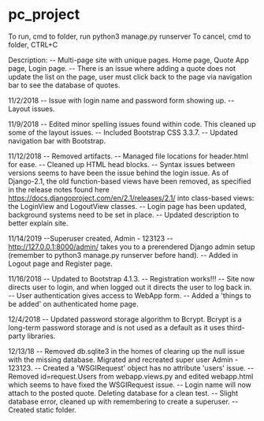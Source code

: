 # pc_project

To run, cmd to folder, run python3 manage.py runserver
To cancel, cmd to folder, CTRL+C

Description:
-- Multi-page site with unique pages. Home page, Quote App page, Login page. 
-- There is an issue where adding a quote does not update the list on the page, user must click back to the page via navigation bar to see the database of quotes. 

11/2/2018
-- Issue with login name and password form showing up. 
-- Layout issues.

11/9/2018 
-- Edited minor spelling issues found within code. This cleaned up some of the layout issues. 
-- Included Bootstrap CSS 3.3.7.
-- Updated navigation bar with Bootstrap.

11/12/2018
-- Removed artifacts. 
-- Managed file locations for header.html for ease.
-- Cleaned up HTML head blocks.
-- Syntax issues between versions seems to have been the issue behind the login issue. As of Django-2.1, the old function-based views have been removed, as specified in the release notes found here https://docs.djangoproject.com/en/2.1/releases/2.1/ into class-based views: the LoginView and LogoutView classes.
-- Login page has been updated, background systems need to be set in place.
-- Updated description to better explain site. 

11/14/2019
--Superuser created, Admin - 123123
-- http://127.0.0.1:8000/admin/ takes you to a prerendered Django admin setup (remember to python3 manage.py runserver before hand).
-- Added in Logout page and Register page.

11/16/2018
-- Updated to Bootstrap 4.1.3.
-- Registration works!!! 
-- Site now directs user to login, and when logged out it directs the user to log back in.
-- User authentication gives access to WebApp form. 
-- Added a 'things to be added' on authenticated home page.

12/4/2018
-- Updated password storage algorithm to Bcrypt. Bcrypt is a long-term password storage and is not used as a default as it uses third-party libraries. 

12/13/18
-- Removed db.sqlite3 in the homes of clearing up the null issue with the missing database. Migrated and recreated super user Admin - 123123. 
-- Created a 'WSGIRequest' object has no attribute 'users' issue. 
-- Removed id=request.Users from webapp.views.py and edited webapp.html which seems to have fixed the WSGIRequest issue. 
-- Login name will now attach to the posted quote. Deleting database for a clean test. 
-- Slight database error, cleaned up with remembering to create a superuser. 
-- Created static folder.